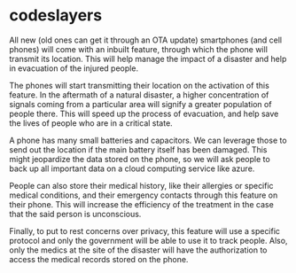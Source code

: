 # codeslayers
All new (old ones can get it through an OTA update) smartphones (and cell phones) 
will come with an inbuilt feature, through which 
the phone will transmit its location. This will help manage the impact of a disaster 
and help in evacuation of the injured people. 

The phones will start transmitting their location on the activation of this feature.
In the aftermath of a natural disaster, a higher concentration of signals coming from 
a particular area will signify a greater population of people there. This will speed 
up the process of evacuation, and help save the lives of people who are in a critical state. 

A phone has many small batteries and capacitors. We can leverage those to send out the 
location if the main battery itself has been damaged. This might jeopardize the data
stored on the phone, so we will ask people to back up all important data on a cloud 
computing service like azure.

People can also store their medical history, like their allergies or specific medical
conditions, and their emergency contacts through this feature on their phone. This will
increase the efficiency of the treatment in the case that the said person is unconscious.

Finally, to put to rest concerns over privacy, this feature will use a specific protocol
and only the government will be able to use it to track people. Also, only the medics at 
the site of the disaster will have the authorization to access the medical records stored
on the phone.
